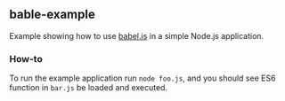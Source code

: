 bable-example
-------------
Example showing how to use [babel.js](https://babeljs.io/) in a simple Node.js
application.

### How-to
To run the example application run `node foo.js`, and you should see ES6 function in `bar.js` be loaded and executed.

